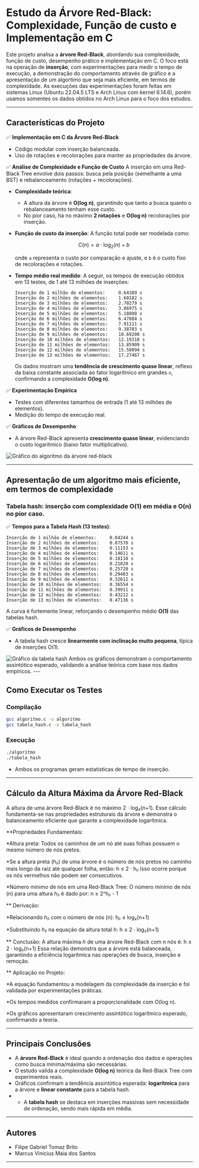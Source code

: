 # **Estudo da Árvore Red-Black: Complexidade, Função de custo e Implementação em C**

Este projeto analisa a **árvore Red-Black**, abordando sua complexidade, função de custo, desempenho prático e implementação em C. O foco está na operação de **inserção**, com experimentações para medir o tempo de execução, a demonstração do comportamento através de gráfico e a apresentação de um algortimo que seja mais eficiente, em termos de complexidade. As execuções das experimentações foram feitas em sistemas Linux (Ubuntu 22.04.5 LTS e Arch Linux com kernel 6.14.6), porém usamos somentes os dados obtidos no Arch Linux para o foco dos estudos.

---

## **Características do Projeto**

✅ **Implementação em C da Árvore Red-Black**

* Código modular com inserção balanceada.
* Uso de rotações e recolorações para manter as propriedades da árvore.

✅ **Análise de Complexidade e Função de Custo**
A inserção em uma Red-Black Tree envolve dois passos: busca pela posição (semelhante a uma BST) e rebalanceamento (rotações + recolorações).

* **Complexidade teórica**:

  * A altura da árvore é **O(log n)**, garantindo que tanto a busca quanto o rebalanceamento tenham esse custo.
  * No pior caso, há no máximo **2 rotações** e **O(log n)** recolorações por inserção.

* **Função de custo da inserção**:
  A função total pode ser modelada como:

  $$
  C(n) = a \cdot \log_2(n) + b
  $$

  onde `a` representa o custo por comparação e ajuste, e `b` é o custo fixo de recolorações e rotações.

* **Tempo médio real medido**:
  A seguir, os tempos de execução obtidos em 13 testes, de 1 até 13 milhões de inserções:

  ```
  Inserção de 1 milhão de elementos:     0.64389 s
  Inserção de 2 milhões de elementos:    1.60182 s
  Inserção de 3 milhões de elementos:    2.70279 s
  Inserção de 4 milhões de elementos:    3.86975 s
  Inserção de 5 milhões de elementos:    5.18800 s
  Inserção de 6 milhões de elementos:    6.47804 s
  Inserção de 7 milhões de elementos:    7.91111 s
  Inserção de 8 milhões de elementos:    9.38703 s
  Inserção de 9 milhões de elementos:    10.69200 s
  Inserção de 10 milhões de elementos:   12.19318 s
  Inserção de 11 milhões de elementos:   13.85909 s
  Inserção de 12 milhões de elementos:   15.50094 s
  Inserção de 13 milhões de elementos:   17.27467 s
  ```

  Os dados mostram uma **tendência de crescimento quase linear**, reflexo da baixa constante associada ao fator logarítmico em grandes `n`, confirmando a complexidade **O(log n)**.

✅ **Experimentação Empírica**

* Testes com diferentes tamanhos de entrada (1 até 13 milhões de elementos).
* Medição do tempo de execução real.

✅ **Gráficos de Desempenho**

* A árvore Red-Black apresenta **crescimento quase linear**, evidenciando o custo logarítmico (baixo fator multiplicativo).
<img src="https://github.com/marcusv0/MarcusViniciusFilipeGabriel_ws_AA_RR_2025/raw/main/Gr%C3%A1ficos/grafico_redblack.png" alt="Gráfico do algoritmo da árvore red-black">

---

## **Apresentação de um algoritmo mais eficiente, em termos de complexidade**

### Tabela hash: inserção com complexidade **O(1)** em média e **O(n)** no pior caso.

✅ **Tempos para a Tabela Hash (13 testes)**:

```
Inserção de 1 milhão de elementos:     0.04244 s
Inserção de 2 milhões de elementos:    0.07570 s
Inserção de 3 milhões de elementos:    0.11153 s
Inserção de 4 milhões de elementos:    0.14611 s
Inserção de 5 milhões de elementos:    0.18118 s
Inserção de 6 milhões de elementos:    0.21820 s
Inserção de 7 milhões de elementos:    0.25720 s
Inserção de 8 milhões de elementos:    0.29483 s
Inserção de 9 milhões de elementos:    0.32612 s
Inserção de 10 milhões de elementos:   0.36554 s
Inserção de 11 milhões de elementos:   0.39911 s
Inserção de 12 milhões de elementos:   0.43212 s
Inserção de 13 milhões de elementos:   0.47136 s
```

A curva é fortemente linear, reforçando o desempenho médio **O(1)** das tabelas hash.

✅ **Gráficos de Desempenho**

* A tabela hash cresce **linearmente com inclinação muito pequena**, típica de inserções O(1).
<img src="https://github.com/marcusv0/MarcusViniciusFilipeGabriel_ws_AA_RR_2025/raw/main/Gr%C3%A1ficos/grafico_hash.png" alt="Gráfico da tabela hash">
Ambos os gráficos demonstram o comportamento assintótico esperado, validando a análise teórica com base nos dados empíricos.
---

## **Como Executar os Testes**

### **Compilação**

```bash
gcc algoritmo.c -o algoritmo
gcc tabela_hash.c -o tabela_hash
```

### **Execução**

```bash
./algoritmo
./tabela_hash
```

* Ambos os programas geram estatísticas de tempo de inserção.
  
---

## **Cálculo da Altura Máxima da Árvore Red-Black**

A altura de uma árvore Red-Black é no máximo 2 ⋅ log₂(n+1). Esse cálculo fundamenta-se nas propriedades estruturais da árvore e demonstra o balanceamento eficiente que garante a complexidade logarítmica.

**Propriedades Fundamentais:

*Altura preta: Todos os caminhos de um nó até suas folhas possuem o mesmo número de nós pretos.

*Se a altura preta (ℎᵦ) de uma árvore é o número de nós pretos no caminho mais longo da raiz até qualquer folha, então:
h ≤ 2 ⋅ hᵦ
Isso ocorre porque os nós vermelhos não podem ser consecutivos.

*Número mínimo de nós em uma Red-Black Tree:
O número mínimo de nós (n) para uma altura ℎᵦ é dado por:
n ≥ 2^hᵦ - 1

** Derivação:

*Relacionando ℎᵦ com o número de nós (n):
hᵦ ≤ log₂(n+1)

*Substituindo ℎᵦ na equação da altura total ℎ:
h ≤ 2 ⋅ log₂(n+1)

** Conclusão:
A altura máxima ℎ de uma árvore Red-Black com n nós é:
h ≤ 2 ⋅ log₂(n+1)
Essa relação demonstra que a árvore está balanceada, garantindo a eficiência logarítmica nas operações de busca, inserção e remoção.

** Aplicação no Projeto:

*A equação fundamentou a modelagem da complexidade da inserção e foi validada por experimentações práticas.

*Os tempos medidos confirmaram a proporcionalidade com O(log n).

*Os gráficos apresentaram crescimento assintótico logarítmico esperado, confirmando a teoria.

---

## **Principais Conclusões**

* A **árvore Red-Black** é ideal quando a ordenação dos dados e operações como busca mínima/máxima são necessárias.
* O estudo valida a complexidade **O(log n)** teórica da Red-Black Tree com experimentos reais.
* Gráficos confirmam a tendência assintótica esperada: **logarítmica** para a árvore e **linear constante** para a tabela hash.
* * A **tabela hash** se destaca em inserções massivas sem necessidade de ordenação, sendo mais rápida em média.

---

## **Autores**

* Filipe Gabriel Tomaz Brito
* Marcus Vinícius Maia dos Santos

---
